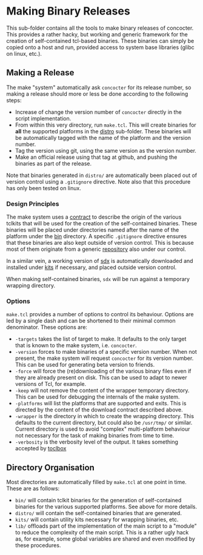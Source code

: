 # Making Binary Releases

This sub-folder contains all the tools to make binary releases of concocter.
This provides a rather hacky, but working and generic framework for the creation
of self-contained tcl-based binaries. These binaries can simply be copied onto a
host and run, provided access to system base libraries (glibc on linux, etc.).

## Making a Release

The make "system" automatically ask `concocter` for its release number, so
making a release should more or less be done according to the following steps:

* Increase of change the version number of `concocter` directly in the script
  implementation.
* From within this very directory, run `make.tcl`. This will create binaries for
  **all** the supported platforms in the [distro](distro/) sub-folder. These binaries
  will be automatically tagged with the name of the platform and the version
  number.
* Tag the version using git, using the same version as the version number.
* Make an official release using that tag at github, and pushing the binaries as
  part of the release.

Note that binaries generated in `distro/` are automatically been placed out of
version control using a `.gitignore` directive. Note also that this procedure
has only been tested on linux.

### Design Principles

The make system uses a [contract](bin/bootstrap.dwl) to describe the origin of
the various tclkits that will be used for the creation of the self-contained
binaries. These binaries will be placed under directories named after the name
of the platform under the [bin](bin/) directory. A specific `.gitignore`
directive ensures that these binaries are also kept outside of version control.
This is because most of them originate from a generic
[repository](https://github.com/efrecon/tclkit) also under our control.

In a similar vein, a working version of [sdx](https://wiki.tcl.tk/3411) is
automatically downloaded and installed under [kits](kits/) if necessary, and
placed outside version control.

When making self-contained binaries, `sdx` will be run against a temporary
wrapping directory.

### Options

`make.tcl` provides a number of options to control its behaviour. Options are
led by a single dash and can be shortened to their minimal common denominator.
These options are:

* `-targets` takes the list of target to make. It defaults to the only target
  that is known to the make system, i.e. `concocter`.
* `-version` forces to make binaries of a specific version number. When not
  present, the make system will request `concocter` for its version number. This
  can be used for generating beta version to friends.
* `-force` will force the (re)downloading of the various binary files even if
  they are already present on disk. This can be used to adapt to newer versions
  of Tcl, for example.
* `-keep` will not remove the content of the wrapper temporary directory. This
  can be used for debugging the internals of the make system.
* `-platforms` will list the platforms that are supported and exits. This is
  directed by the content of the download contract described above.
* `-wrapper` is the directory in which to create the wrapping directory. This
  defaults to the current directory, but could also be `/usr/tmp/` or similar.
  Current directory is used to avoid "complex" multi-platform behaviour not
  necessary for the task of making binaries from time to time.
* `-verbosity` is the verbosity level of the output. It takes something accepted
  by
  [toclbox](https://github.com/efrecon/toclbox/blob/master/toclbox/log-1.0.tm)

## Directory Organisation

Most directories are automatically filled by `make.tcl` at one point in time.
These are as follows:

* `bin/` will contain tclkit binaries for the generation of self-contained
  binaries for the various supported platforms. See above for more details.
* `distro/` will contain the self-contained binaries that are generated.
* `kits/` will contain utility kits necessary for wrapping binaries, etc.
* `lib/` offloads part of the implementation of the main script to a "module" to
  reduce the complexity of the main script. This is a rather ugly hack as, for
  example, some global variables are shared and even modified by these
  procedures.
